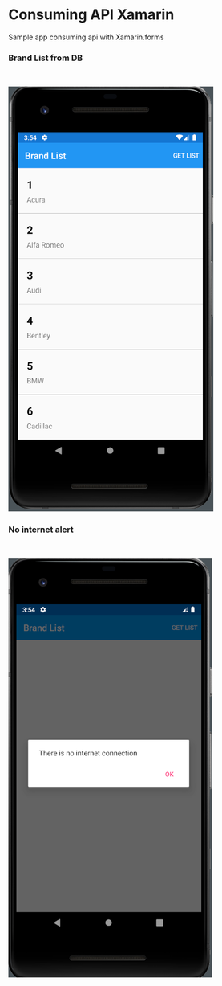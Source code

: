 # Consuming API Xamarin
 Sample app consuming api with Xamarin.forms

### Brand List from DB
 <br/>
 
 ![alt text](https://github.com/Filfeni/Consuming-API-Xamarin/blob/main/img/1.png?raw=true)
 <br/>
 
 ### No internet alert
 <br/>
 
 ![alt text](https://github.com/Filfeni/Consuming-API-Xamarin/blob/main/img/2.png?raw=true)
 <br/>
